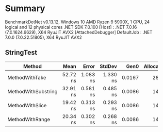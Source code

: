 # Summary
BenchmarkDotNet v0.13.12, Windows 10
AMD Ryzen 9 5900X, 1 CPU, 24 logical and 12 physical cores
.NET SDK 7.0.100
  [Host]     : .NET 7.0.16 (7.0.1624.6629), X64 RyuJIT AVX2 [AttachedDebugger]
  DefaultJob : .NET 7.0.0 (7.0.22.51805), X64 RyuJIT AVX2

## StringTest



| Method              | Mean     | Error    | StdDev   | Gen0   | Allocated |
|-------------------- |---------:|---------:|---------:|-------:|----------:|
| MethodWithTake      | 52.72 ns | 1.083 ns | 1.330 ns | 0.0167 |     280 B |
| MethodWithSubstring | 32.91 ns | 0.581 ns | 0.485 ns | 0.0086 |     144 B |
| MethodWithSlice     | 19.42 ns | 0.313 ns | 0.293 ns | 0.0086 |     144 B |
| MethodWithRange     | 20.34 ns | 0.302 ns | 0.268 ns | 0.0086 |     144 B |